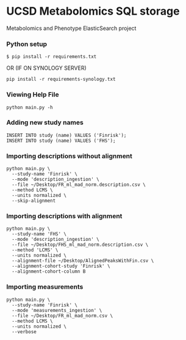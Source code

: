 # UCSD Metabolomics SQL storage
Metabolomics and Phenotype ElasticSearch project

### Python setup
```
$ pip install -r requirements.txt
```
OR (IF ON SYNOLOGY SERVER)
```
pip install -r requirements-synology.txt
```

### Viewing Help File
```
python main.py -h
```

### Adding new study names
```
INSERT INTO study (name) VALUES ('Finrisk');
INSERT INTO study (name) VALUES ('FHS');
```

### Importing descriptions without alignment
```
python main.py \
  --study-name 'Finrisk' \
  --mode 'description_ingestion' \
  --file ~/Desktop/FR_ml_mad_norm.description.csv \
  --method LCMS \
  --units normalized \
  --skip-alignment
```

### Importing descriptions with alignment
```
python main.py \
  --study-name 'FHS' \
  --mode 'description_ingestion' \
  --file ~/Desktop/FHS_ml_mad_norm.description.csv \
  --method 'LCMS' \
  --units normalized \
  --alignment-file ~/Desktop/AlignedPeaksWithFin.csv \
  --alignment-cohort-study 'Finrisk' \
  --alignment-cohort-column B
```

### Importing measurements

```
python main.py \
  --study-name 'Finrisk' \
  --mode 'measurements_ingestion' \
  --file ~/Desktop/FR_ml_mad_norm.csv \
  --method LCMS \
  --units normalized \
  --verbose
```
